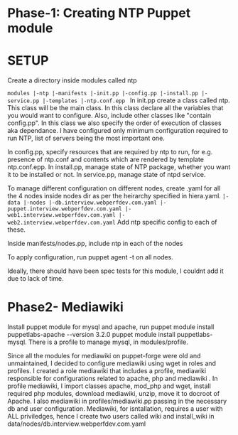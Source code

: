 # Phase-1: Creating NTP Puppet module

# SETUP
Create a directory inside modules called ntp

`modules
 |-ntp
    |-manifests
       |-init.pp
       |-config.pp
       |-install.pp
       |-service.pp
    |-templates
      |-ntp.conf.epp
`
In init.pp create a class called ntp. This class will be the main class. In this class declare all the variables that you would want to configure. Also, include other classes like "contain config.pp". In this class we also specify the order of execution of classes aka dependance. I have configured only minimum configuration required to run NTP, list of servers being the most important one.

In config.pp, specify resources that are required by ntp to run, for e.g. presence of ntp.conf and contents which are rendered by template ntp.conf.epp. In install.pp, manage state of NTP package, whether you want it to be installed or not. In service.pp, manage state of ntpd service.

To manage different configuration on different nodes, create .yaml for all the 4 nodes inside nodes dir as per the heirarchy specified in hiera.yaml.
`
 |-data
   |-nodes
     |-db.interview.webperfdev.com.yaml
     |-puppet.interview.webperfdev.com.yaml
     |-web1.interview.webperfdev.com.yaml
     |-web2.interview.webperfdev.com.yaml
`
Add ntp specific config to each of these.

Inside manifests/nodes.pp, include ntp in each of the nodes

To apply configuration, run puppet agent -t on all nodes.

Ideally, there should have been spec tests for this module, I couldnt add it due to lack of time.


# Phase2- Mediawiki

Install puppet module for mysql and apache, run puppet module install puppetlabs-apache --version 3.2.0
puppet module install puppetlabs-mysql. There is a profile to manage mysql, in modules/profile.

Since all the modules for mediawiki on puppet-forge were old and unmaintained, I decided to configure mediawiki using wget in roles and profiles. I created a role mediawiki that includes a profile, mediawiki responsible for configurations related to apache, php and mediawiki .
 In profile mediawiki, I import classes apache, mod_php and wget, install required php modules, download mediawiki, unzip, move it to docroot of Apache. I also mediawiki in profiles/mediawiki.pp passing in the necessary db and user configuration. Mediawiki, for isntallation, requires a user with ALL priviledges, hence  I create two users called wiki and install_wiki in data/nodes/db.interview.webperfdev.com.yaml
